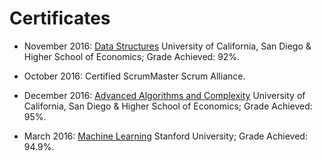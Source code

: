 # Certificates

* November 2016: [Data Structures](https://www.coursera.org/account/accomplishments/verify/PSKZ3HT9AHZZ) University of California, San Diego & Higher School of Economics; Grade Achieved: 92%.

* October 2016: Certified ScrumMaster Scrum Alliance.

* December 2016: [Advanced Algorithms and Complexity](https://www.coursera.org/account/accomplishments/verify/WXDYWQDFNECV) University of California, San Diego & Higher School of Economics; Grade Achieved: 95%.

* March 2016: [Machine Learning](https://www.coursera.org/account/accomplishments/verify/QQE4GZZ5KZ8K) Stanford University; Grade Achieved: 94.9%.
